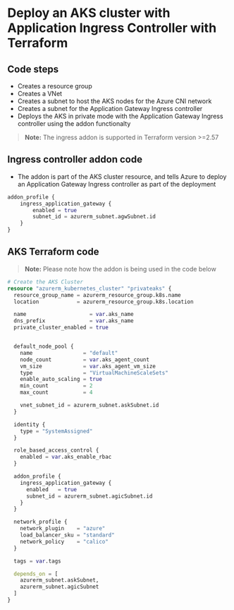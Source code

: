 # Deploy an AKS cluster with Application Ingress Controller with Terraform

## Code steps

- Creates a resource group
- Creates a VNet
- Creates a subnet to host the AKS nodes for the Azure CNI network
- Creates a subnet for the Application Gateway Ingress controller
- Deploys the AKS in private mode with the Application Gateway Ingress controller using the addon functionalty
> **Note:** The ingress addon is supported in Terraform version >=2.57

## Ingress controller addon code

- The addon is part of the AKS cluster resource, and tells Azure to deploy an Application Gateway Ingress controller as part of the deployment

```terraform
addon_profile {
    ingress_application_gateway {
        enabled = true
        subnet_id = azurerm_subnet.agwSubnet.id
    }
}
```

## AKS Terraform code

> **Note:** Please note how the addon is being used in the code below

```terraform
# Create the AKS Cluster
resource "azurerm_kubernetes_cluster" "privateaks" {
  resource_group_name = azurerm_resource_group.k8s.name
  location            = azurerm_resource_group.k8s.location

  name                    = var.aks_name
  dns_prefix              = var.aks_name
  private_cluster_enabled = true


  default_node_pool {
    name                = "default"
    node_count          = var.aks_agent_count
    vm_size             = var.aks_agent_vm_size
    type                = "VirtualMachineScaleSets"
    enable_auto_scaling = true
    min_count           = 2
    max_count           = 4

    vnet_subnet_id = azurerm_subnet.askSubnet.id
  }

  identity {
    type = "SystemAssigned"
  }

  role_based_access_control {
    enabled = var.aks_enable_rbac
  }

  addon_profile {
    ingress_application_gateway {
      enabled   = true
      subnet_id = azurerm_subnet.agicSubnet.id
    }
  }

  network_profile {
    network_plugin    = "azure"
    load_balancer_sku = "standard"
    network_policy    = "calico"
  }

  tags = var.tags

  depends_on = [
    azurerm_subnet.askSubnet,
    azurerm_subnet.agicSubnet
  ]
}
```

